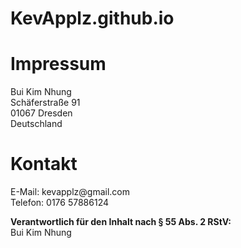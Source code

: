# KevApplz.github.io
<!DOCTYPE html>
<html lang="de">
<head>
  <meta charset="UTF-8">
  
</head>
<body>
  <h1>Impressum</h1>
  <p>Bui Kim Nhung<br>
  Schäferstraße 91<br>
  01067 Dresden<br>
  Deutschland</p>
<h1> Kontakt</h1>
  <p>E-Mail: kevapplz@gmail.com <br>
    Telefon: 0176 57886124</p>

  <p><strong>Verantwortlich für den Inhalt nach § 55 Abs. 2 RStV:</strong><br>
  Bui Kim Nhung<br>
  </p>
</body>
</html>

